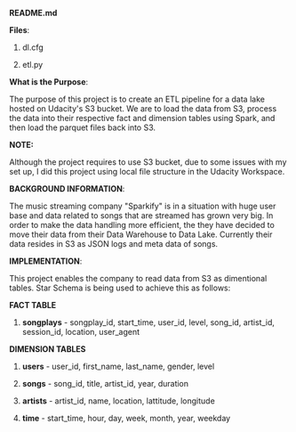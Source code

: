 **README.md**

**Files**: 

1. dl.cfg

2. etl.py

__What is the Purpose__: 

The purpose of this project is to create an ETL pipeline for a data lake hosted on 
Udacity's S3 bucket. We are to load the data from S3, process the data into their respective fact and 
dimension tables using Spark, and then load the parquet files back into S3.

**NOTE:** 

Although the project requires to use S3 bucket, due to some issues with my set up, I did this project using local file structure in the Udacity Workspace.

**BACKGROUND INFORMATION**:

The music streaming company "Sparkify" is in a situation with huge user base and data related to songs that are streamed has grown very big. In order to make the data handling more efficient, the they have decided to move their data from their Data Warehouse to Data Lake.  Currently their data resides in S3 as JSON logs and meta data of songs.

**IMPLEMENTATION**:

This project enables the company to read data from S3 as dimentional tables.  Star Schema is being used to achieve this as follows:

__FACT TABLE__

1. **songplays** - songplay_id, start_time, user_id, level, song_id, artist_id, session_id, location, user_agent

**DIMENSION TABLES**

1. **users** - user_id, first_name, last_name, gender, level

2. **songs** - song_id, title, artist_id, year, duration

3. **artists** - artist_id, name, location, lattitude, longitude

4. **time** - start_time, hour, day, week, month, year, weekday







